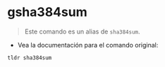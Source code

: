 # gsha384sum

> Este comando es un alias de `sha384sum`.

- Vea la documentación para el comando original:

`tldr sha384sum`
